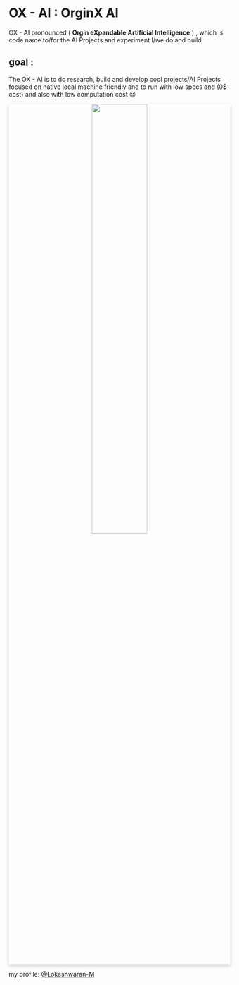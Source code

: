 
# OX - AI  : OrginX AI

OX - AI pronounced ( **Orgin eXpandable Artificial Intelligence** ) , which is code name to/for the AI Projects and experiment I/we do and build 

## goal :
The OX - AI is to do research, build and develop cool projects/AI Projects focused on native local machine friendly and to run with low specs and (0$ cost) and also with low computation cost 😉 


<a  href="https://github.com/ox-ai">
<div align="center" style="box-shadow: 0 4px 8px 0 rgba(0, 0, 0, 0.2);">
<img src="https://github.com/ox-ai/.github/assets/80915494/85e91e19-80a6-443a-a532-eccb3de4de9d" width="50%" height="50%" >
</div>
</a>

my profile:
[@Lokeshwaran-M](https://github.com/Lokeshwaran-M)
